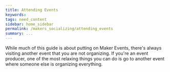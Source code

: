 ```yaml
---
title: Attending Events
keywords: 
tags: need_content
sidebar: home_sidebar
permalink: /makers_socializing/attending_events
summary: ...
---
```


While much of this guide is about putting on Maker Events, there's always visiting another event that you are not organizing. If you're an event producer, one of the most relaxing things you can do is go to another event where someone else is organizing everything.